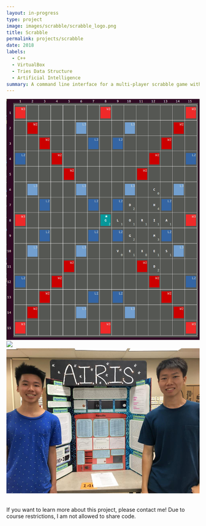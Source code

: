 ```yaml
---
layout: in-progress
type: project
image: images/scrabble/scrabble_logo.png
title: Scrabble
permalink: projects/scrabble
date: 2018
labels:
  - C++
  - VirtualBox
  - Tries Data Structure
  - Artificial Intelligence
summary: A command line interface for a multi-player scrabble game with two artificial intelligence players with point and word length heuristics.
---
```

<img class class="ui medium right floated rounded image" src="../images/scrabble/scrabble_logo.png">


<img src="../images/scrabble/scrabble_board.png">

<br>
<img class class="ui medium left floated rounded image" src="../images/airisgroup.jpg">
<br>
<br>


If you want to learn more about this project, please contact me! Due to course restrictions, I am not allowed to share code.
